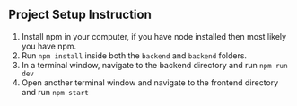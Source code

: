 ## Project Setup Instruction

1. Install npm in your computer, if you have node installed then most likely you have npm.
2. Run `npm install` inside both the `backend` and `backend` folders.
3. In a terminal window, navigate to the backend directory and run `npm run dev`
4. Open another terminal window and navigate to the frontend directory and run `npm start`
